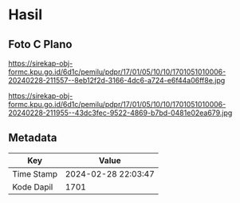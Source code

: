 # Hasil

## Foto C Plano

https://sirekap-obj-formc.kpu.go.id/6d1c/pemilu/pdpr/17/01/05/10/10/1701051010006-20240228-211557--8eb12f2d-3166-4dc6-a724-e6f44a06ff8e.jpg

https://sirekap-obj-formc.kpu.go.id/6d1c/pemilu/pdpr/17/01/05/10/10/1701051010006-20240228-211955--43dc3fec-9522-4869-b7bd-0481e02ea679.jpg


## Metadata

| Key        | Value               |
| ---------- | ------------------- |
| Time Stamp | 2024-02-28 22:03:47 |
| Kode Dapil | 1701                |



